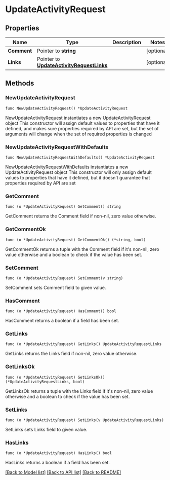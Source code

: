 # UpdateActivityRequest

## Properties

Name | Type | Description | Notes
------------ | ------------- | ------------- | -------------
**Comment** | Pointer to **string** |  | [optional] 
**Links** | Pointer to [**UpdateActivityRequestLinks**](UpdateActivityRequestLinks.md) |  | [optional] 

## Methods

### NewUpdateActivityRequest

`func NewUpdateActivityRequest() *UpdateActivityRequest`

NewUpdateActivityRequest instantiates a new UpdateActivityRequest object
This constructor will assign default values to properties that have it defined,
and makes sure properties required by API are set, but the set of arguments
will change when the set of required properties is changed

### NewUpdateActivityRequestWithDefaults

`func NewUpdateActivityRequestWithDefaults() *UpdateActivityRequest`

NewUpdateActivityRequestWithDefaults instantiates a new UpdateActivityRequest object
This constructor will only assign default values to properties that have it defined,
but it doesn't guarantee that properties required by API are set

### GetComment

`func (o *UpdateActivityRequest) GetComment() string`

GetComment returns the Comment field if non-nil, zero value otherwise.

### GetCommentOk

`func (o *UpdateActivityRequest) GetCommentOk() (*string, bool)`

GetCommentOk returns a tuple with the Comment field if it's non-nil, zero value otherwise
and a boolean to check if the value has been set.

### SetComment

`func (o *UpdateActivityRequest) SetComment(v string)`

SetComment sets Comment field to given value.

### HasComment

`func (o *UpdateActivityRequest) HasComment() bool`

HasComment returns a boolean if a field has been set.

### GetLinks

`func (o *UpdateActivityRequest) GetLinks() UpdateActivityRequestLinks`

GetLinks returns the Links field if non-nil, zero value otherwise.

### GetLinksOk

`func (o *UpdateActivityRequest) GetLinksOk() (*UpdateActivityRequestLinks, bool)`

GetLinksOk returns a tuple with the Links field if it's non-nil, zero value otherwise
and a boolean to check if the value has been set.

### SetLinks

`func (o *UpdateActivityRequest) SetLinks(v UpdateActivityRequestLinks)`

SetLinks sets Links field to given value.

### HasLinks

`func (o *UpdateActivityRequest) HasLinks() bool`

HasLinks returns a boolean if a field has been set.


[[Back to Model list]](../README.md#documentation-for-models) [[Back to API list]](../README.md#documentation-for-api-endpoints) [[Back to README]](../README.md)


